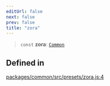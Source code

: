 ```yaml
---
editUrl: false
next: false
prev: false
title: "zora"
---
```


> `const` **zora**: [`Common`](/reference/tevm/common/type-aliases/common/)

## Defined in

[packages/common/src/presets/zora.js:4](https://github.com/qbzzt/tevm-monorepo/blob/main/packages/common/src/presets/zora.js#L4)
